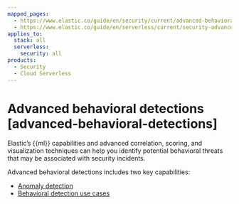 ```yaml
---
mapped_pages:
  - https://www.elastic.co/guide/en/security/current/advanced-behavioral-detections.html
  - https://www.elastic.co/guide/en/serverless/current/security-advanced-behavioral-detections.html
applies_to:
  stack: all
  serverless:
    security: all
products:
  - Security
  - Cloud Serverless
---
```


# Advanced behavioral detections [advanced-behavioral-detections]

Elastic’s {{ml}} capabilities and advanced correlation, scoring, and visualization techniques can help you identify potential behavioral threats that may be associated with security incidents.

Advanced behavioral detections includes two key capabilities:

* [Anomaly detection](anomaly-detection.md)
* [Behavioral detection use cases](behavioral-detection-use-cases.md)

